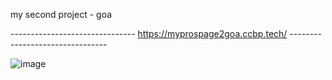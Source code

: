 my second project - goa 

-------------------------------  https://myprospage2goa.ccbp.tech/  --------------------------------

![image](https://github.com/user-attachments/assets/438166f8-dd1c-4680-a231-c7844b5c4f47)
